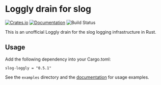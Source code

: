 # Loggly drain for slog

[![Crates.io][crates-badge]][crates-url]
[![Documentation][doc-badge]][doc-url]
![Build Status][build-badge]

[crates-badge]: https://img.shields.io/crates/d/slog-loggly.svg
[crates-url]: https://crates.io/crates/slog-loggly
[doc-badge]: https://docs.rs/slog-loggly/badge.svg
[doc-url]: https://docs.rs/slog-loggly/
[build-badge]: https://github.com/angelcam/rust-slog-loggly/actions/workflows/test.yaml/badge.svg?branch=master

This is an unofficial Loggly drain for the slog logging infrastructure in Rust.

## Usage

Add the following dependency into your Cargo.toml:

```
slog-loggly = "0.5.1"
```

See the `examples` directory and the [documentation](https://docs.rs/slog-loggly/) for usage examples.
